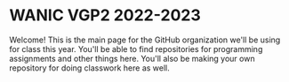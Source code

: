 # WANIC VGP2 2022-2023
Welcome! This is the main page for the GitHub organization we'll be using for class this year. You'll be able to find repositories for programming assignments and other things here. You'll also be making your own repository for doing classwork here as well.
